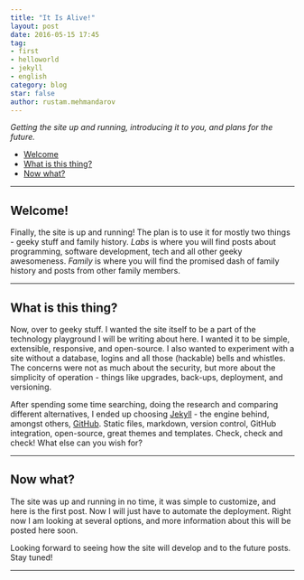 ```yaml
---
title: "It Is Alive!"
layout: post
date: 2016-05-15 17:45
tag:
- first
- helloworld
- jekyll
- english
category: blog
star: false
author: rustam.mehmandarov
---
```


_Getting the site up and running, introducing it to you, and plans for the future._

- [Welcome](#welcome)
- [What is this thing?](#what-is-this-thing)
- [Now what?](#now-what)

---

## Welcome!

Finally, the site is up and running! The plan is to use it for mostly two things - geeky stuff and family history. _Labs_ is where you will find posts about programming, software development, tech and all other geeky awesomeness. _Family_ is where you will find the promised dash of family history and posts from other family members.

---

## What is this thing?

Now, over to geeky stuff. I wanted the site itself to be a part of the technology playground I will be writing about here. I wanted it to be simple, extensible, responsive, and open-source. I also wanted to experiment with a site without a database, logins and all those (hackable) bells and whistles. The concerns were not as much about the security, but more about the simplicity of operation - things like upgrades, back-ups, deployment, and versioning.

After spending some time searching, doing the research and comparing different alternatives, I ended up choosing [Jekyll](https://jekyllrb.com/) - the engine behind, amongst others, [GitHub](https://github.com). Static files, markdown, version control, GitHub integration, open-source, great themes and templates. Check, check and check! What else can you wish for?

---

## Now what?

The site was up and running in no time, it was simple to customize, and here is the first post. Now I will just have to automate the deployment. Right now I am looking at several options, and more information about this will be posted here soon.

Looking forward to seeing how the site will develop and to the future posts. Stay tuned!

---